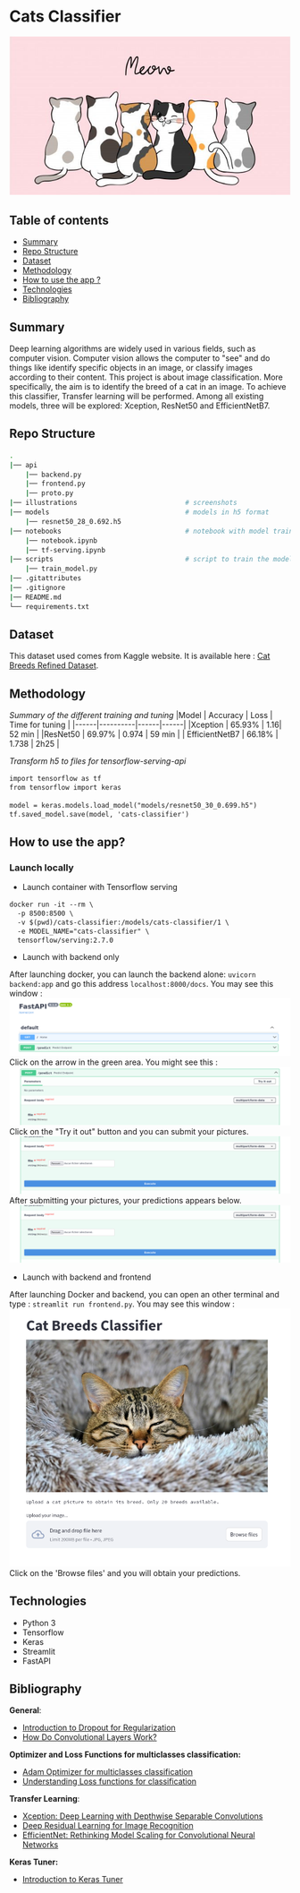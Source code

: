 # Cats Classifier

![image](illustrations/cat_banner_readme.jpg)

## Table of contents

- [Summary](#summary)
- [Repo Structure](#repo-structure)
- [Dataset](#dataset)
- [Methodology](#methodology)
- [How to use the app ?](#how-to-use-the-app)
- [Technologies](#technologies)
- [Bibliography](#bibliography)

## Summary

Deep learning algorithms are widely used in various fields, such as computer vision. Computer vision allows the computer to "see" and do things like identify specific objects in an image, or classify images according to their content.
This project is about image classification. More specifically, the aim is to identify the breed of a cat in an image. To achieve this classifier, Transfer learning will be performed. Among all existing models, three will be explored: Xception, ResNet50 and EfficientNetB7.

## Repo Structure

```bash
.
|── api
    |── backend.py
    |── frontend.py
    |── proto.py
|── illustrations                           # screenshots
|── models                                  # models in h5 format
    |── resnet50_28_0.692.h5
|── notebooks                               # notebook with model training
    |── notebook.ipynb
    |── tf-serving.ipynb
|── scripts                                 # script to train the model
    |── train_model.py
|── .gitattributes
|── .gitignore
|── README.md
└── requirements.txt
```

## Dataset

This dataset used comes from Kaggle website. It is available here : [Cat Breeds Refined Dataset](https://www.kaggle.com/datasets/doctrinek/catbreedsrefined-7k).

## Methodology



*Summary of the different training and tuning*
|Model | Accuracy | Loss | Time for tuning |
|------|----------|------|------|
|Xception | 65.93% | 1.16| 52 min |
|ResNet50 | 69.97% | 0.974 | 59 min |
| EfficientNetB7 | 66.18% | 1.738 | 2h25 |


*Transform h5 to files for tensorflow-serving-api*
```
import tensorflow as tf
from tensorflow import keras

model = keras.models.load_model("models/resnet50_30_0.699.h5")
tf.saved_model.save(model, 'cats-classifier')

```

## How to use the app?

### Launch locally

- Launch container with Tensorflow serving
```
docker run -it --rm \
  -p 8500:8500 \
  -v $(pwd)/cats-classifier:/models/cats-classifier/1 \
  -e MODEL_NAME="cats-classifier" \
  tensorflow/serving:2.7.0
```
- Launch with backend only

After launching docker, you can launch the backend alone: `uvicorn backend:app` and go this address `localhost:8000/docs`. You may see this window :
![Alt text](/illustrations/fastapi-1.png)
Click on the arrow in the green area. You might see this :
![Alt text](/illustrations/fastapi-2.png)
Click on the "Try it out" button and you can submit your pictures.
![Alt text](/illustrations/fastapi-3.png)
After submitting your pictures, your predictions appears below.
![Alt text](/illustrations/fastapi-3.png)

- Launch with backend and frontend

After launching Docker and backend, you can open an other terminal and type : `streamlit run frontend.py`. You may see this window :
![Alt text](/illustrations/front_streamlit.png)
Click on the 'Browse files' and you will obtain your predictions.

## Technologies

- Python 3
- Tensorflow
- Keras
- Streamlit
- FastAPI


## Bibliography

**General**:
- [Introduction to Dropout for Regularization](https://machinelearningmastery.com/dropout-for-regularizing-deep-neural-networks/)
- [How Do Convolutional Layers Work?](https://machinelearningmastery.com/convolutional-layers-for-deep-learning-neural-networks/)

**Optimizer and Loss Functions for multiclasses classification:**

- [Adam Optimizer for multiclasses classification](https://towardsdatascience.com/multiclass-classification-neural-network-using-adam-optimizer-fb9a4d2f73f4)
- [Understanding Loss functions for classification](https://medium.com/mlearning-ai/understanding-loss-functions-for-classification-81c19ee72c2a)

**Transfer Learning**:
- [Xception: Deep Learning with Depthwise Separable Convolutions](https://arxiv.org/abs/1610.02357)
- [Deep Residual Learning for Image Recognition](https://arxiv.org/abs/1512.03385)
- [EfficientNet: Rethinking Model Scaling for Convolutional Neural Networks](https://arxiv.org/abs/1905.11946)

**Keras Tuner:**
- [Introduction to Keras Tuner](https://www.tensorflow.org/tutorials/keras/keras_tuner?hl=en)
